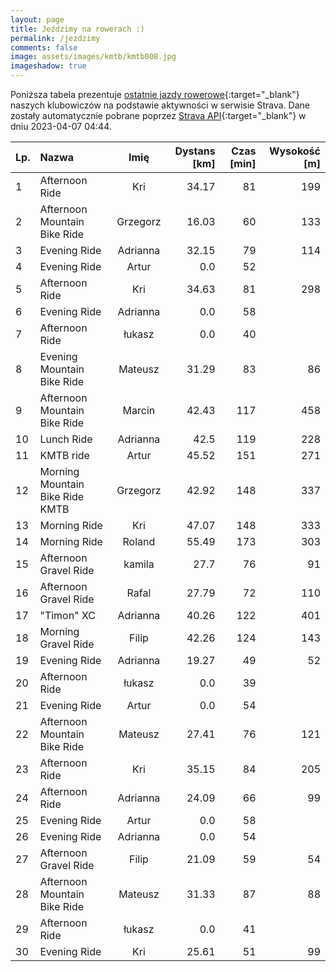```yaml
---
layout: page
title: Jeździmy na rowerach :)
permalink: /jezdzimy
comments: false
image: assets/images/kmtb/kmtb008.jpg
imageshadow: true
---
```


Poniższa tabela prezentuje [ostatnie jazdy rowerowe](https://www.strava.com/clubs/336381){:target="_blank"} naszych klubowiczów na podstawie aktywności w serwisie Strava. Dane zostały automatycznie pobrane poprzez [Strava API](https://developers.strava.com/docs/reference/#api-Clubs-getClubActivitiesById){:target="_blank"} w dniu 2023-04-07 04:44.

Lp. | Nazwa | Imię | Dystans [km] | Czas [min] | Wysokość [m]
:--- | :--- | :---: | ---: | ---: | ---:
1|Afternoon Ride|Kri|34.17|81|199
2|Afternoon Mountain Bike Ride|Grzegorz|16.03|60|133
3|Evening Ride|Adrianna|32.15|79|114
4|Evening Ride|Artur|0.0|52|
5|Afternoon Ride|Kri|34.63|81|298
6|Evening Ride|Adrianna|0.0|58|
7|Afternoon Ride|łukasz|0.0|40|
8|Evening Mountain Bike Ride|Mateusz|31.29|83|86
9|Afternoon Mountain Bike Ride|Marcin|42.43|117|458
10|Lunch Ride|Adrianna|42.5|119|228
11|KMTB ride|Artur|45.52|151|271
12|Morning Mountain Bike Ride KMTB|Grzegorz|42.92|148|337
13|Morning Ride|Kri|47.07|148|333
14|Morning Ride|Roland|55.49|173|303
15|Afternoon Gravel Ride|kamila|27.7|76|91
16|Afternoon Gravel Ride|Rafal|27.79|72|110
17|"Timon" XC |Adrianna|40.26|122|401
18|Morning Gravel Ride|Filip|42.26|124|143
19|Evening Ride|Adrianna|19.27|49|52
20|Afternoon Ride|łukasz|0.0|39|
21|Evening Ride|Artur|0.0|54|
22|Afternoon Mountain Bike Ride|Mateusz|27.41|76|121
23|Afternoon Ride|Kri|35.15|84|205
24|Afternoon Ride|Adrianna|24.09|66|99
25|Evening Ride|Artur|0.0|58|
26|Evening Ride|Adrianna|0.0|54|
27|Afternoon Gravel Ride|Filip|21.09|59|54
28|Afternoon Mountain Bike Ride|Mateusz|31.33|87|88
29|Afternoon Ride|łukasz|0.0|41|
30|Evening Ride|Kri|25.61|51|99

